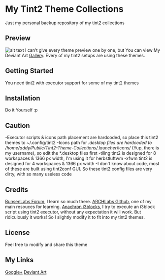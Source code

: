# My Tint2 Theme Collections
Just my personal backup repository of my tint2 collections
## Preview
![alt text](https://raw.githubusercontent.com/addy-dclxvi/Openbox-Theme-Collections/master/preview.jpg)
I can't give every theme preview one by one, but You can view My Deviant Art [Gallery](http://addy-dclxvi.deviantart.com/gallery/).
Every of my tint2 setups are using these themes.
## Getting Started
You need tint2 with executor support for some of my tint2 themes
## Installation
Do it Yourself :p
## Caution
-Executor scripts & icons path placement are hardcoded, so place this tint2 themes to ~/.config/tint2
-Icons path for *.desktop files are hardcoded to /home/addy/Public/Tint2-Theme-Collections/.launcher*/icons/ (Yup, there is my username), so edit the *.desktop files first
-tiling tint2 is designed for 8 workspaces & 1366 px width, I'm using it for herbstluftwm
-xfwm tint2 is designed for 4 workspaces & 1366 px width
-I don't know about code, most of these are built using tint2conf GUI. So these tint2 config files are very dirty, with so many useless code
## Credits
[BunsenLabs Forum](https://forums.bunsenlabs.org/viewtopic.php?id=254), I learn so much there.
[ARCHLabs Github](https://github.com/ARCHLabs/Archlabs-Tint2-Themes), one of my main resouces for learning.
[Anachron i3blocks](https://github.com/Anachron/i3blocks), I try to execute an i3block script using tint2 executor, without any expectation it will work.
But ridiculously it works! So I slightly modify it to fit into my tint2 themes.
## License
Feel free to modify and share this theme
## My Links
[Google+](https://plus.google.com/+AdhiPambudi)
[Deviant Art](http://addy-dclxvi.deviantart.com/)

